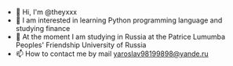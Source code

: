 - 👋 Hi, I'm @theyxxx
- 👀 I am interested in learning Python programming language and studying finance
- 🌱 At the moment I am studying in Russia at the Patrice Lumumba Peoples' Friendship University of Russia
- 📫 How to contact me by mail yaroslav98199898@yande.ru

<!---
theyxxx/theyxxx is a ✨ special ✨ repository because its `README.md` (this file) appears on your GitHub profile.
You can click the Preview link to take a look at your changes.
--->
